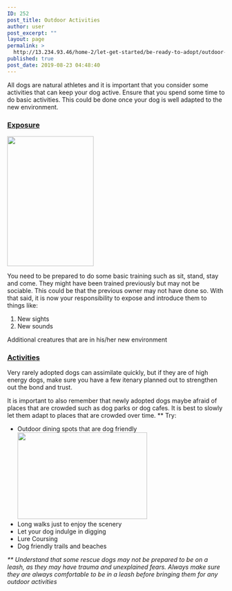 ```yaml
---
ID: 252
post_title: Outdoor Activities
author: user
post_excerpt: ""
layout: page
permalink: >
  http://13.234.93.46/home-2/let-get-started/be-ready-to-adopt/outdoor-activities/
published: true
post_date: 2019-08-23 04:48:40
---
```

<p>All dogs are natural athletes and it is important that you consider some activities that can keep your dog active. Ensure that you spend some time to do basic activities. This could be done once your dog is well adapted to the new environment.</p><h3><strong><u>Exposure</u></strong></h3><p><img src="http://13.234.93.46/wp-content/uploads/2019/08/activity-200x300.jpg" alt="" width="200" height="300" /></p><p>You need to be prepared to do some basic training such as sit, stand, stay and come. They might have been trained previously but may not be sociable. This could be that the previous owner may not have done so. With that said, it is now your responsibility to expose and introduce them to things like:</p><ol><li>New sights</li><li>New sounds</li></ol><p>Additional creatures that are in his/her new environment</p><h3><strong><u>Activities</u></strong></h3>Very rarely adopted dogs can assimilate quickly, but if they are of high energy dogs, make sure you have a few itenary planned out to strengthen out the bond and trust.<p>It is important to also remember that newly adopted dogs maybe afraid of places that are crowded such as dog parks or dog cafes. It is best to slowly let them adapt to places that are crowded over time. ** Try:</p><ul><li>Outdoor dining spots that are dog friendly<img src="http://13.234.93.46/wp-content/uploads/2019/08/outdoor-300x200.jpg" alt="" width="300" height="200" /></li><li>Long walks just to enjoy the scenery</li><li>Let your dog indulge in digging</li><li>Lure Coursing</li><li>Dog friendly trails and beaches</li></ul><p><em>** Understand that some rescue dogs may not be prepared to be on a leash, as they may have trauma and unexplained fears. Always make sure they are always comfortable to be in a leash before bringing them for any outdoor activities</em></p>